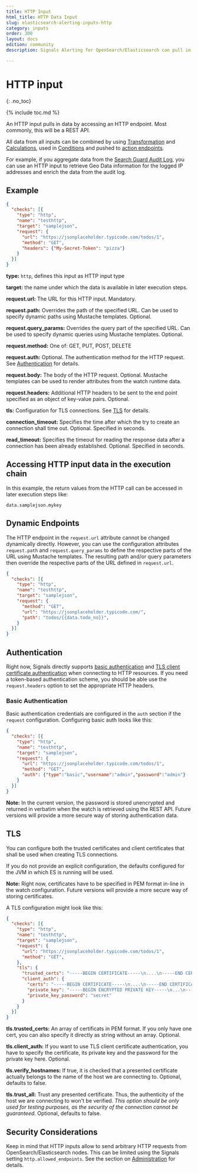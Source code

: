 ```yaml
---
title: HTTP Input
html_title: HTTP Data Input
slug: elasticsearch-alerting-inputs-http
category: inputs
order: 300
layout: docs
edition: community
description: Signals Alerting for OpenSearch/Elasticsearch can pull in data from any REST HTTP endpoint make it available to watches and conditions.

---
```


<!--- Copyright 2020 floragunn GmbH -->

# HTTP input
{: .no_toc}

{% include toc.md %}


An HTTP input pulls in data by accessing an HTTP endpoint. Most commonly, this will be a REST API.

All data from all inputs can be combined by using [Transformation](transformations_transformations.md) and [Calculations](transformations_calculations.md), used in [Conditions](conditions.md) and pushed to [action endpoints](actions.md).

For example, if you aggregate data from the [Search Guard Audit Log](auditlog), you can  use an HTTP input to retrieve Geo Data information for the logged IP addresses and enrich the data from the audit log.

## Example

```json
{
  "checks": [{
    "type": "http",
    "name": "testhttp",
    "target": "samplejson",
    "request": {
      "url": "https://jsonplaceholder.typicode.com/todos/1",
      "method": "GET",
      "headers": {"My-Secret-Token": "pizza"}
    }
  }]
}
```

**type:** `http`, defines this input as HTTP input type

**target:** the name under which the data is available in later execution steps.

**request.url:** The URL for this HTTP input. Mandatory.

**request.path:** Overrides the path of the specified URL. Can be used to specify dynamic paths using Mustache templates. Optional.

**request.query_params:** Overrides the query part of the specified URL. Can be used to specify dynamic queries using Mustache templates. Optional.

**request.method:** One of: GET, PUT, POST, DELETE

**request.auth:** Optional. The authentication method for the HTTP request. See [Authentication](#authentication) for details.

**request.body:** The body of the HTTP request. Optional. Mustache templates can be used to render attributes from the watch runtime data.

**request.headers:** Additional HTTP headers to be sent to the end point specified as an object of key-value pairs. Optional.

**tls:** Configuration for TLS connections. See [TLS](#tls) for details.

**connection_timeout:** Specifies the time after which the try to create an connection shall time out. Optional. Specified in seconds.

**read_timeout:** Specifies the timeout for reading the response data after a connection has been already established. Optional. Specified in seconds.

## Accessing HTTP input data in the execution chain

In this example, the return values from the HTTP call can be accessed in later execution steps like:

```
data.samplejson.mykey
```

## Dynamic Endpoints

The HTTP endpoint in the `request.url` attribute cannot be changed dynamically directly. However, you can use the configuration attributes `request.path` and `request.query_params` to define the respective parts of the URL using Mustache templates. The resulting path and/or query parameters then override the respective parts of the URL defined in `request.url`.


<!-- {% raw %} -->
```json
{
  "checks": [{
    "type": "http",
    "name": "testhttp",
    "target": "samplejson",
    "request": {
      "method": "GET",
      "url": "https://jsonplaceholder.typicode.com/",
      "path": "todos/{{data.todo_no}}",
    }
  }]
}
```
<!-- {% endraw %} -->


## Authentication

Right now, Signals directly supports [basic authentication](#basic-authentication) and [TLS client certificate authentication](#tls) when connecting to HTTP resources. If you need a token-based authentication scheme, you should be able use the `request.headers` option to set the appropriate HTTP headers.

### Basic Authentication

Basic authentication credentials are configured in the `auth` section if the `request` configuration. Configuring basic auth looks like this:

```json
{
  "checks": [{
    "type": "http",
    "name": "testhttp",
    "target": "samplejson",
    "request": {
      "url": "https://jsonplaceholder.typicode.com/todos/1",
      "method": "GET",
      "auth": {"type":"basic","username":"admin","password":"admin"}
    }
  }]
}
```

**Note:** In the current version, the password is stored unencrypted and returned in verbatim when the watch is retrieved using the REST API. Future versions will provide a more secure way of storing authentication data.

## TLS

You can configure both the trusted certificates and client certificates that shall be used when creating TLS connections.

If you do not provide an explicit configuration, the defaults configured for the JVM in which ES is running will be used.

**Note:** Right now, certificates have to be specified in PEM format in-line in the watch configuration. Future versions will provide a more secure way of storing certificates.

A TLS configuration might look like this:

```json
{
  "checks": [{
    "type": "http",
    "name": "testhttp",
    "target": "samplejson",
    "request": {
      "url": "https://jsonplaceholder.typicode.com/todos/1",
      "method": "GET",
    },
    "tls": {
      "trusted_certs": "-----BEGIN CERTIFICATE-----\n....\n-----END CERTIFICATE-----\n",
      "client_auth": {
        "certs": "-----BEGIN CERTIFICATE-----\n....\n-----END CERTIFICATE-----\n",
        "private_key": "-----BEGIN ENCRYPTED PRIVATE KEY-----\n...\n-----END ENCRYPTED PRIVATE KEY-----\n",
        "private_key_password": "secret"
      }
    }
  }]
}
```

**tls.trusted_certs:** An array of certificats in PEM format. If you only have one cert, you can also specify it directly as string without an array. Optional.

**tls.client_auth:** If you want to use TLS client certificate authentication, you have to specify the certificate, its private key and the password for the private key here. Optional.

**tls.verify_hostnames:** If true, it is checked that a presented certificate actually belongs to the name of the host we are connecting to. Optional, defaults to false.

**tls.trust_all:** Trust any presented certificate. Thus, the authenticity of the host we are connecting to won't be verified. *This option should be only used for testing purposes, as the security of the connection cannot be guaranteed.* Optional, defaults to false.



## Security Considerations

Keep in mind that HTTP inputs allow to send arbitrary HTTP requests from OpenSearch/Elasticsearch nodes. This can be limited using the Signals setting `http.allowed_endpoints`. See the section on [Administration](administration.md) for details.
